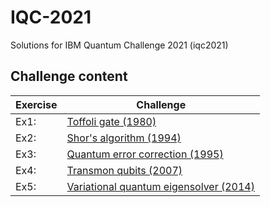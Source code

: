 # IQC-2021
Solutions for IBM Quantum Challenge 2021 (iqc2021)

## Challenge content

| Exercise  | Challenge | 
| ---     | ---    |
| Ex1: | [Toffoli gate (1980)](https://github.com/qiskit-community/ibm-quantum-challenge-2021/blob/main/content/ex1/ex1.ipynb) |
| Ex2: | [Shor's algorithm (1994)](https://github.com/qiskit-community/ibm-quantum-challenge-2021/blob/main/content/ex2/ex2.ipynb) |
| Ex3: | [Quantum error correction (1995)](https://github.com/qiskit-community/ibm-quantum-challenge-2021/blob/main/content/ex3/ex3.ipynb) |
| Ex4: | [Transmon qubits (2007)](https://github.com/qiskit-community/ibm-quantum-challenge-2021/blob/main/content/ex4/ex4.ipynb) |
| Ex5: | [Variational quantum eigensolver (2014)](https://github.com/qiskit-community/ibm-quantum-challenge-2021/blob/main/content/ex5/ex5.ipynb) |
